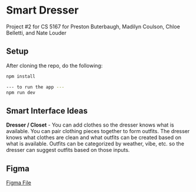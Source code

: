 # Smart Dresser
Project #2 for CS 5167 for Preston Buterbaugh, Madilyn Coulson, Chloe Belletti, and Nate Louder

## Setup
After cloning the repo, do the following:
```bash
npm install

--- to run the app ---
npm run dev
```

## Smart Interface Ideas
**Dresser / Closet** - You can add clothes so the dresser knows what is available. You can pair clothing pieces together to form outfits. The dresser knows what clothes are clean and what outfits can be created based on what is available. Outfits can be categorized by weather, vibe, etc. so the dresser can suggest outfits based on those inputs. 

## Figma
[Figma File](https://www.figma.com/design/xytpAF3YFImwZ1gxUl7dDM/UIProject2?node-id=0-1&t=chfs0086KCFMxfgE-1)
